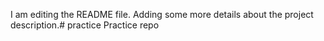 I am editing the README file. Adding some more details about the project description.# practice
Practice repo
